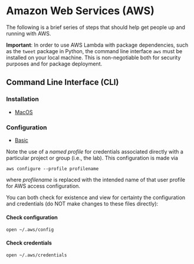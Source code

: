 # Amazon Web Services (AWS)

The following is a brief series of steps that should help get people up and
running with AWS. 

**Important**: In order to use AWS Lambda with package dependencies, such as
the `tweet` package in Python, the command line interface `aws` must be installed on your
local machine. This is non-negotiable both for security purposes and for
package deployment.

## Command Line Interface (CLI)

### Installation

- [MacOS](https://docs.aws.amazon.com/cli/latest/userguide/install-cliv2-mac.html)

### Configuration

- [Basic](https://docs.aws.amazon.com/cli/latest/userguide/cli-configure-quickstart.html)

Note the use of a _named profile_ for credentials associated directly with
a particular project or group (i.e., the lab). This configuration is made via

```
aws configure --profile profilename
```

where _profilename_ is replaced with the intended name of that user profile for
AWS access configuration.

You can both check for existence and view for certainty the configuration and
credentials (do NOT make changes to these files directly):

#### Check configuration

```
open ~/.aws/config
```

#### Check credentials

```
open ~/.aws/credentials
```
